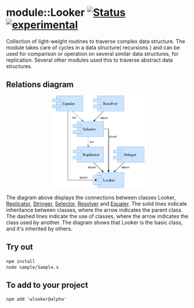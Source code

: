 
# module::Looker  [![Status](https://github.com/Wandalen/wLooker/workflows/publish/badge.svg)](https://github.com/Wandalen/wLooker/actions?query=workflow%3Apublish) [![experimental](https://img.shields.io/badge/stability-experimental-orange.svg)](https://github.com/emersion/stability-badges#experimental)

Collection of light-weight routines to traverse complex data structure. The module takes care of cycles in a data structure( recursions ) and can be used for comparison or operation on several similar data structures, for replication. Several other modules used this to traverse abstract data structures.

## Relations diagram

<div align="center">
		<img src="./doc/images/ClassDiagram.png" width="50%" height="50%">
</div>

The diagram above displays the connections between classes Looker, [Replicator](https://github.com/Wandalen/wReplicator), [Stringer](https://github.com/Wandalen/wStringer), [Selector](https://github.com/Wandalen/wSelector), [Resolver](https://github.com/Wandalen/wResolver) and [Equaler](https://github.com/Wandalen/wEqualer). The solid lines indicate inheritance between classes, where the arrow indicates the parent class. The dashed lines indicate the use of classes, where the arrow indicates the class used by another. The diagram shows that Looker is the basic class, and it's inherited by others.

## Try out

```
npm install
node sample/Sample.s
```

## To add to your project
```
npm add 'wlooker@alpha'
```

